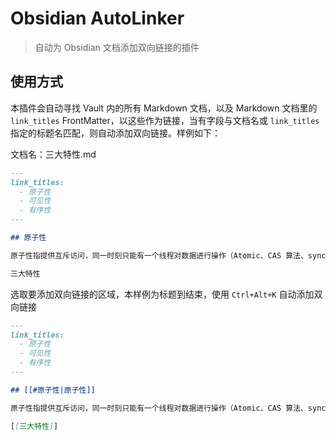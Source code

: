 # Obsidian AutoLinker

> 自动为 Obsidian 文档添加双向链接的插件

## 使用方式

本插件会自动寻找 Vault 内的所有 Markdown 文档，以及 Markdown 文档里的 `link_titles`
FrontMatter，以这些作为链接，当有字段与文档名或 `link_titles` 指定的标题名匹配，则自动添加双向链接。样例如下：

文档名：三大特性.md

```markdown
---
link_titles:
  - 原子性
  - 可见性
  - 有序性
---

## 原子性

原子性指提供互斥访问，同一时刻只能有一个线程对数据进行操作（Atomic、CAS 算法、synchronized、Lock）。

三大特性
```

选取要添加双向链接的区域，本样例为标题到结束，使用 `Ctrl+Alt+K` 自动添加双向链接

```markdown
---
link_titles:
  - 原子性
  - 可见性
  - 有序性
---

## [[#原子性|原子性]]

原子性指提供互斥访问，同一时刻只能有一个线程对数据进行操作（Atomic、CAS 算法、synchronized、Lock）。

[[三大特性]]
```
